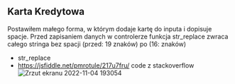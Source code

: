 ## Karta Kredytowa

Postawiłem małego forma, w którym dodaje kartę do inputa i dopisuje spacje. Przed zapisaniem danych w controlerze funkcja str_replace zwraca całego stringa bez spacji (przed: 19 znaków) po (16: znaków)

- str_replace
- https://jsfiddle.net/pmrotule/217u7fru/ code z stackoverflow
![Zrzut ekranu 2022-11-04 193054](https://user-images.githubusercontent.com/61974282/200051216-6887d28b-2a0d-4607-b9ea-9428ed7571db.png)
